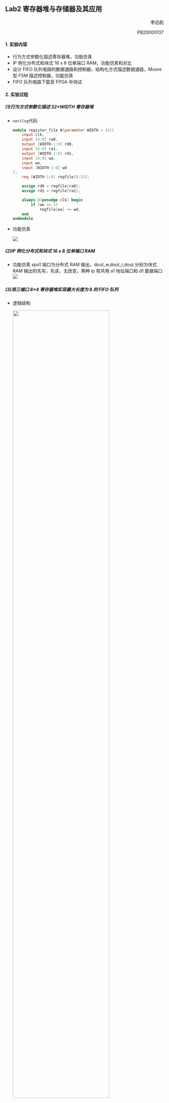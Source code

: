## Lab2 寄存器堆与存储器及其应用

<p style="text-align:right"> 李远航</p>
<p style="text-align:right"> PB20000137</p>

#### 1. 实验内容

- 行为方式参数化描述寄存器堆，功能仿真
- IP 例化分布式和块式 16 x 8 位单端口 RAM，功能仿真和对比
- 设计 FIFO 队列电路的数据通路和控制器，结构化方式描述数据通路，Moore 型 FSM 描述控制器，功能仿真
- FIFO 队列电路下载至 FPGA 中测试

#### 2. 实验过程

##### (1)行为方式参数化描述 32×WIDTH 寄存器堆

- `verilog`代码

  ```verilog
  module register_file #(parameter WIDTH = 32)(
      input clk,
      input [4:0] ra0,
      output [WIDTH-1:0] rd0,
      input [4:0] ra1,
      output [WIDTH-1:0] rd1,
      input [4:0] wa,
      input we,
      input [WIDTH-1:0] wd
  );
      reg [WIDTH-1:0] regfile[0:31];

      assign rd0 = regfile[ra0];
      assign rd1 = regfile[ra1];

      always @(posedge clk) begin
          if (we == 1)
              regfile[wa] <= wd;
      end
  endmodule
  ```

- 功能仿真

  ![](./src/reg_f_sim.png)

##### (2)IP 例化分布式和块式 16 x 8 位单端口 RAM

- 功能仿真
  spo1 端口为分布式 RAM 输出，dout_w,dout_r,dout 分别为块式 RAM 输出的先写，先读，无改变，两种 ip 核共用 a1 地址端口和 d1 数据端口
  ![](./src/RAM_sim.png)

##### (3)用三端口 8×4 寄存器堆实现最大长度为 8 的 FIFO 队列

- 逻辑结构

  <img class="big" src="./src/logic_stru.png">

<style>
  img.big{
    width: 80%;
    padding: 0px 0px 120px 0px ;
  }
</style>

- 状态机设计：

  ```mermaid
  graph LR
        IDLE((IDLE))--enq and !full-->ENQE((ENQE))
        IDLE((IDLE))--deq and !emp-->DEQE((DEQE))
        ENQE((ENQE))-->IDLE((IDLE))
        DEQE((DEQE))-->IDLE((IDLE))
  ```

- `verilog`代码

  异步信号取边沿(SEDG)

  ```verilog
  module SEDG(
          input a,
          input clk,
          output p    //
      );
      reg st, pt, s;
      always@(posedge clk)
          st <= a;
      always@(posedge clk)
          s <= st;
      always@(posedge clk)
          pt <= s;
      assign p = (~pt) & s;
  endmodule
  ```

  寄存器文件(RF)

  ```verilog
  module register_file(
      input clk,
      input [2:0] ra0,
      output [3:0] rd0,
      input [2:0] ra1,
      output [3:0] rd1,
      input [2:0] wa,
      input we,
      input [3:0] wd
  );
      reg [3:0] regfile[0:7];
      assign rd0 = regfile[ra0];
      assign rd1 = regfile[ra1];
      always@(posedge clk) begin
          if (we == 1)
              regfile[wa]  <=  wd;
      end
  endmodule
  ```

  数码管显示单元(SDU)

  ```verilog
  module SDU(
          input rst, clk,
          input [3:0] rd,
          input [7:0] valid,
          output [2:0] ra,
          output [2:0] an,
          output [3:0] seg
      );
      reg [23:0] count;
      assign an = ra;
      assign ra = count[12:10];
      always@(posedge clk)
      begin
          if (rst) begin
              count <= 24'd0;
          end else begin
              count <= count + 1;
          end
      end
      assign seg = valid[ra] ? rd : 0;
  endmodule
  ```

  队列控制单元(LCU)

  ```verilog
  module LCU(
      input clk, rst,
      input [3:0] in, rd0,
      input enq, deq,
      output reg [3:0] out,
      output full, emp, we,
      output [2:0] ra0, wa,
      output [3:0] wd,
      output reg [7:0] valid
  );
      assign wa = tail;
      assign wd = in;
      assign we = enq;
      assign ra0 = head;
      parameter IDLE = 2'b00;
      parameter ENQU = 2'b01;
      parameter DEQU = 2'b10;
      reg [1:0] cs, ns;
      reg [2:0] head, tail;
      reg [3:0] count;
      always@(posedge clk) begin
          if (rst == 1)
              cs <= IDLE;
          else
              cs <= ns;
      end
      always @(*) begin
          case (cs)
              IDLE: begin
                  if (enq & !full)
                      ns <= ENQU;
                  else if (deq & !emp)
                      ns <= DEQU;
                  else
                      ns <= IDLE;
              end
              ENQU: ns <= IDLE;
              DEQU: ns <= IDLE;
          endcase
      end
      always@(posedge clk)begin
          if (rst == 1) begin
              tail <= 0;
              head <= 0;
              valid <= 0;
              count <= 0;
              out <= 0;
          end
          else if (cs == ENQU) begin
              valid[tail] <= 1;
              tail <= tail + 1;
              count <= count + 1;
          end
          else if (cs == DEQU) begin
              valid[head] <= 0;
              head <= head + 1;
              count <= count - 1;
              out <= rd0;
          end
      end
      assign full = (count == 4'd8) ? 1 : 0;
      assign emp = (count == 4'd0) ? 1 : 0;
  endmodule
  ```

  顶层模块

  ```verilog
  module fifo(
      input clk, rst,     //时钟（上升沿有效）、同步复位（高电平有效）
      input enq, 		    //入队列使能，高电平有效
      input [3:0] in,	    //入队列数据
      input deq,		    //出队列使能，高电平有效
      output [3:0] out, 	//出队列数据
      output [2:0] an,	//数码管选择
      output [3:0] seg,	//数码管数据
      output full,emp
  );
      wire [2:0]ra0, ra1, wa;
      wire [3:0]rd0, rd1, wd;
      wire we_0,we;
      wire enq_edge;
      wire deq_edge;
      wire [7:0] valid;
      wire [3:0] out_;
      SEDG edg_enq(enq, clk, enq_edge);
      SEDG edg_deq(deq, clk, deq_edge);
      LCU LCU(clk, rst, in, rd0, enq_edge, deq_edge, out_, full, emp, we_0, ra0, wa, wd, valid);
      register_file regfile(clk, ra0, rd0, ra1, rd1, wa, we, wd);
      SDU SDU(rst, clk, rd1, valid, ra1, an, seg);
      assign we = (full == 1) ? 0 : we_0;
      assign out = (emp == 1) ? 0 : out_;
  endmodule
  ```

- 功能仿真

  <img src="./src/FIFO_sim.png" style="width:80%">

- VGA 测试

    <img src="./src/zeo.png" style="width:50%">

  &nbsp;

    <img src="./src/en.png" style="width:50%">

    <img src="./src/dequ.png" style="width:50%">

#### 3. 实验收获

- 学习了寄存器堆及其应用
- 学习了 ip 核的使用，区分分布式和块式 RAM
- 进一步熟悉了状态机的设计与书写
